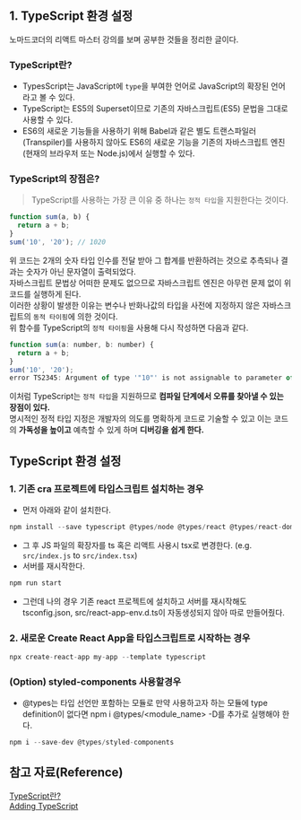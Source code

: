 ## 1. TypeScript 환경 설정
노마드코더의 리액트 마스터 강의를 보며 공부한 것들을 정리한 글이다.

### TypeScript란?
- TypesScript는 JavaScript에 `type`을 부여한 언어로 JavaScript의 확장된 언어라고 볼 수 있다.   
- TypeScript는 ES5의 Superset이므로 기존의 자바스크립트(ES5) 문법을 그대로 사용할 수 있다.   
- ES6의 새로운 기능들을 사용하기 위해 Babel과 같은 별도 트랜스파일러(Transpiler)를 사용하지 않아도 ES6의 새로운 기능을 기존의 자바스크립트 엔진(현재의 브라우저 또는 Node.js)에서 실행할 수 있다. 

### TypeScript의 장점은?
> TypeScript를 사용하는 가장 큰 이유 중 하나는 `정적 타입`을 지원한다는 것이다.

```js
function sum(a, b) {
  return a + b;
}
sum('10', '20'); // 1020

```
위 코드는 2개의 숫자 타입 인수를 전달 받아 그 합계를 반환하려는 것으로 추측되나 결과는 숫자가 아닌 문자열이 출력되었다.    
자바스크립트 문법상 어떠한 문제도 없으므로 자바스크립트 엔진은 아무런 문제 없이 위 코드를 실행하게 된다.   
이러한 상황이 발생한 이유는 변수나 반화나값의 타입을 사전에 지정하지 않은 자바스크립트의 `동적 타이핑`에 의한 것이다.   
위 함수를 TypeScript의 `정적 타이핑`을 사용해 다시 작성하면 다음과 같다.

```js
function sum(a: number, b: number) {
  return a + b;
}
sum('10', '20');
error TS2345: Argument of type '"10"' is not assignable to parameter of type 'number'.
```
이처럼 TypeScript는 `정적 타입`을 지원하므로 __컴파일 단계에서 오류를 찾아낼 수 있는 장점이 있다.__   
명시적인 정적 타입 지정은 개발자의 의도를 명확하게 코드로 기술할 수 있고 이는 코드의 __가독성을 높이고__ 예측할 수 있게 하며 
__디버깅을 쉽게 한다.__

## TypeScript 환경 설정
### 1. 기존 cra 프로젝트에 타입스크립트 설치하는 경우
- 먼저 아래와 같이 설치한다.
```js
npm install --save typescript @types/node @types/react @types/react-dom @types/jest
```
- 그 후 JS 파일의 확장자를 ts 혹은 리액트 사용시 tsx로 변경한다. (e.g. `src/index.js` to `src/index.tsx`)
- 서버를 재시작한다.
```js
npm run start
```
- 그런데 나의 경우 기존 react 프로젝트에 설치하고 서버를 재시작해도 tsconfig.json, src/react-app-env.d.ts이 자동생성되지 않아 따로 만들어줬다.

### 2. 새로운 Create React App을 타입스크립트로 시작하는 경우
```js
npx create-react-app my-app --template typescript
```

### (Option) styled-components 사용할경우
- @types는 타입 선언만 포함하는 모듈로 만약 사용하고자 하는 모듈에 type definition이 없다면 npm i @types/<module_name> -D를 추가로 실행해야 한다.
```js
npm i --save-dev @types/styled-components
```

## 참고 자료(Reference)
[TypeScript란?](https://typescript-kr.github.io/pages/tutorials/ts-for-js-programmers.html)     
[Adding TypeScript](https://create-react-app.dev/docs/adding-typescript/)      
